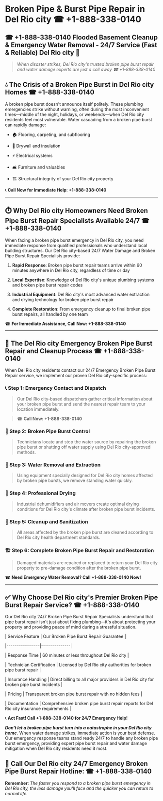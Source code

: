 # Broken Pipe & Burst Pipe Repair in Del Rio city ☎ +1-888-338-0140  
## ☎ +1-888-338-0140 Flooded Basement Cleanup & Emergency Water Removal - 24/7 Service (Fast & Reliable) Del Rio city 🚨  

> *When disaster strikes, Del Rio city's trusted broken pipe burst repair and water damage experts are just a call away ☎ +1-888-338-0140*  

## 💧 The Crisis of a Broken Pipe Burst in Del Rio city Homes ☎ +1-888-338-0140  

A broken pipe burst doesn't announce itself politely. These plumbing emergencies strike without warning, often during the most inconvenient times—middle of the night, holidays, or weekends—when Del Rio city residents feel most vulnerable. Water cascading from a broken pipe burst can rapidly damage:  

* 🏠 Flooring, carpeting, and subflooring  
* 🧱 Drywall and insulation  
* ⚡ Electrical systems  
* 🛋️ Furniture and valuables  
* 🏗️ Structural integrity of your Del Rio city property  

📞 **Call Now for Immediate Help: +1-888-338-0140**  

---  

## ⏱️ Why Del Rio city Homeowners Need Broken Pipe Burst Repair Specialists Available 24/7 ☎ +1-888-338-0140  

When facing a broken pipe burst emergency in Del Rio city, you need immediate response from qualified professionals who understand local building structures. Our Del Rio city-based 24/7 Water Damage and Broken Pipe Burst Repair Specialists provide:  

1. **Rapid Response**: Broken pipe burst repair teams arrive within 60 minutes anywhere in Del Rio city, regardless of time or day  
2. **Local Expertise**: Knowledge of Del Rio city's unique plumbing systems and broken pipe burst repair codes  
3. **Industrial Equipment**: Del Rio city's most advanced water extraction and drying technology for broken pipe burst repair  
4. **Complete Restoration**: From emergency cleanup to final broken pipe burst repairs, all handled by one team  

☎ **For Immediate Assistance, Call Now: +1-888-338-0140**  

---  

## 🔧 The Del Rio city Emergency Broken Pipe Burst Repair and Cleanup Process ☎ +1-888-338-0140  

When Del Rio city residents contact our 24/7 Emergency Broken Pipe Burst Repair service, we implement our proven Del Rio city-specific process:  

### 📞 Step 1: Emergency Contact and Dispatch  
> Our Del Rio city-based dispatchers gather critical information about your broken pipe burst and send the nearest repair team to your location immediately.  
> ☎ **Call Now: +1-888-338-0140**  

### 🚿 Step 2: Broken Pipe Burst Control  
> Technicians locate and stop the water source by repairing the broken pipe burst or shutting off water supply using Del Rio city-approved methods.  

### 🌊 Step 3: Water Removal and Extraction  
> Using equipment specially designed for Del Rio city homes affected by broken pipe bursts, we remove standing water quickly.  

### 💨 Step 4: Professional Drying  
> Industrial dehumidifiers and air movers create optimal drying conditions for Del Rio city's climate after broken pipe burst incidents.  

### 🧼 Step 5: Cleanup and Sanitization  
> All areas affected by the broken pipe burst are cleaned according to Del Rio city health department standards.  

### 🏗️ Step 6: Complete Broken Pipe Burst Repair and Restoration  
> Damaged materials are repaired or replaced to return your Del Rio city property to pre-damage condition after the broken pipe burst.  

☎ **Need Emergency Water Removal? Call +1-888-338-0140 Now!**  

---  

## ✅ Why Choose Del Rio city's Premier Broken Pipe Burst Repair Service? ☎ +1-888-338-0140  

Our Del Rio city 24/7 Broken Pipe Burst Repair Specialists understand that pipe burst repair isn't just about fixing plumbing—it's about protecting your property and providing peace of mind during a stressful situation.  

| Service Feature | Our Broken Pipe Burst Repair Guarantee |  
|-----------------|---------------|  
| Response Time | 60 minutes or less throughout Del Rio city |  
| Technician Certification | Licensed by Del Rio city authorities for broken pipe burst repair |  
| Insurance Handling | Direct billing to all major providers in Del Rio city for broken pipe burst incidents |  
| Pricing | Transparent broken pipe burst repair with no hidden fees |  
| Documentation | Comprehensive broken pipe burst repair reports for Del Rio city insurance requirements |  

📞 **Act Fast! Call +1-888-338-0140 for 24/7 Emergency Help!**  

***Don't let a broken pipe burst turn into a catastrophe in your Del Rio city home.*** When water damage strikes, immediate action is your best defense. Our emergency response teams stand ready 24/7 to handle any broken pipe burst emergency, providing expert pipe burst repair and water damage mitigation when Del Rio city residents need it most.  

## 📱 Call Our Del Rio city 24/7 Emergency Broken Pipe Burst Repair Hotline: ☎ +1-888-338-0140  

**Remember**: *The faster you respond to a broken pipe burst emergency in Del Rio city, the less damage you'll face and the quicker you can return to normal life.*